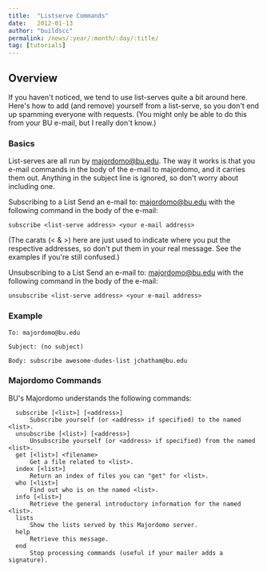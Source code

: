 ```yaml
---
title:  "Listserve Commands"
date:   2012-01-13
author: "buildscc"
permalink: /news/:year/:month/:day/:title/
tag: [tutorials]
---
```


## Overview

If you haven't noticed, we tend to use list-serves quite a bit around here. Here's how to add (and remove) yourself from a list-serve, so you don't end up spamming everyone with requests. (You might only be able to do this from your BU e-mail, but I really don't know.)

### Basics

List-serves are all run by majordomo@bu.edu. The way it works is that you e-mail commands in the body of the e-mail to majordomo, and it carries them out. Anything in the subject line is ignored, so don't worry about including one.


Subscribing to a List Send an e-mail to: majordomo@bu.edu with the following command in the body of the e-mail:

```
subscribe <list-serve address> <your e-mail address>
```

(The carats (< & >) here are just used to indicate where you put the respective addresses, so don't put them in your real message. See the examples if you're still confused.)


Unsubscribing to a List Send an e-mail to: majordomo@bu.edu with the following command in the body of the e-mail:

```
unsubscribe <list-serve address> <your e-mail address>
```

### Example

```
To: majordomo@bu.edu

Subject: (no subject)

Body: subscribe awesome-dudes-list jchatham@bu.edu
```

### Majordomo Commands

BU's Majordomo understands the following commands:

```
  subscribe [<list>] [<address>]
      Subscribe yourself (or <address> if specified) to the named <list>.
  unsubscribe [<list>] [<address>]
      Unsubscribe yourself (or <address> if specified) from the named <list>.
  get [<list>] <filename>
      Get a file related to <list>.
  index [<list>]
      Return an index of files you can "get" for <list>.
  who [<list>]
      Find out who is on the named <list>.
  info [<list>]
      Retrieve the general introductory information for the named <list>.
  lists
      Show the lists served by this Majordomo server.
  help
      Retrieve this message.
  end
      Stop processing commands (useful if your mailer adds a signature).
```